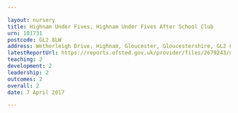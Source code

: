 ```yaml
---

layout: nursery
title: Highnam Under Fives, Highnam Under Fives After School Club
urn: 101731
postcode: GL2 8LW
address: Wetherleigh Drive, Highnam, Gloucester, Gloucestershire, GL2 8LW
latestReportUrl: https://reports.ofsted.gov.uk/provider/files/2679243/urn/101731.pdf
teaching: 2
development: 2
leadership: 2
outcomes: 2
overall: 2
date: 7 April 2017

---
```


